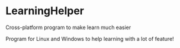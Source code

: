 # LearningHelper
Cross-platform program to make learn much easier

Program for Linux and Windows to help learning with a lot of feature!
